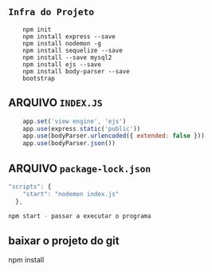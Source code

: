 ## `Infra do Projeto`
        npm init
        npm install express --save
        npm install nodemon -g
        npm install sequelize --save
        npm install --save mysql2
        npm install ejs --save
        npm install body-parser --save
        bootstrap

## ARQUIVO `INDEX.JS`
```javascript
    app.set('view engine', 'ejs')
    app.use(express.static('public'))
    app.use(bodyParser.urlencoded({ extended: false }))
    app.use(bodyParser.json())
```

## ARQUIVO `package-lock.json`
```javascript
"scripts": {
    "start": "nodemon index.js"
  },

npm start - passar a executar o programa
```

## baixar o projeto do git
   npm install
